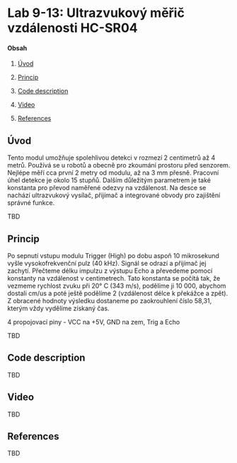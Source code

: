 # Lab 9-13: Ultrazvukový měřič vzdálenosti HC-SR04

#### Obsah

1. [Úvod](#Úvod)
2. [Princip](#Princip)

3. [Code description](#Code-description)
4. [Video](#Video)
5. [References](#References)


## Úvod

Tento modul umožňuje spolehlivou detekci v rozmezí 2 centimetrů až 4 metrů. Používá se u robotů a obecně pro zkoumání prostoru před senzorem. Nejlépe měří cca první 2 metry od modulu, až na 3 mm přesně. Pracovní úhel detekce je okolo 15 stupňů. Dalším důležitým parametrem je také konstanta pro převod naměřené odezvy na vzdálenost. Na desce se nachází ultrazvukový vysílač, přijímač a integrované obvody pro zajištění správné funkce.

TBD


## Princip

Po sepnutí vstupu modulu Trigger (High) po dobu aspoň 10 mikrosekund vyšle vysokofrekvenční pulz (40 kHz). Signál se odrazí a přijímač jej zachytí. Přečteme délku impulzu z výstupu Echo a převedeme pomocí konstanty na vzdálenost v centimetrech. Tato konstanta se počítá tak, že vezmeme rychlost zvuku při 20° C (343 m/s), podělíme ji 10 000, abychom dostali cm/us a poté ještě podělíme 2 (vzdálenost délce k překážce a zpět). Z obracené hodnoty výsledku dostaneme po zaokrouhlení číslo 58,31, kterým vždy vydělíme získaný čas.

4 propojovací piny - VCC na +5V, GND na zem, Trig a Echo


TBD


## Code description

TBD


## Video

TBD


## References

TBD
